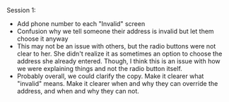 Session 1:

- Add phone number to each "Invalid" screen
- Confusion why we tell someone their address is invalid but let them choose it anyway
- This may not be an issue with others, but the radio buttons were not clear to her. She didn't realize it as sometimes an option to choose the address she already entered. Though, I think this is an issue with how we were explaining things and not the radio button itself.
- Probably overall, we could clarify the copy. Make it clearer what "invalid" means. Make it clearer when and why they can override the address, and when and why they can not.
